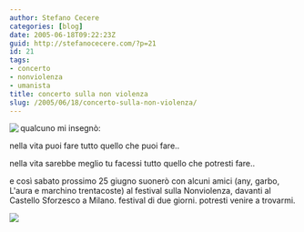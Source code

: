 ```yaml
---
author: Stefano Cecere
categories: [blog]
date: 2005-06-18T09:22:23Z
guid: http://stefanocecere.com/?p=21
id: 21
tags:
- concerto
- nonviolenza
- umanista
title: concerto sulla non violenza
slug: /2005/06/18/concerto-sulla-non-violenza/
---
```


[<img src="http://www.iosonononviolento.it/images/logo120.gif" align="left" border="0" />](http://www.iosonononviolento.it/)
  
qualcuno mi insegnò:

nella vita puoi fare tutto quello che puoi fare..

nella vita sarebbe meglio tu facessi tutto quello che potresti fare..

e cos&#xec; sabato prossimo 25 giugno suonerò con alcuni amici (any, garbo, L'aura e marchino trentacoste) al festival sulla Nonviolenza, davanti al Castello Sforzesco a Milano. festival di due giorni. potresti venire a trovarmi.

[<img src="http://www.ilfannullone.it/uploads/tx_macinabanners/banner_festival.gif" border="0" />](http://www.iosonononviolento.it/)